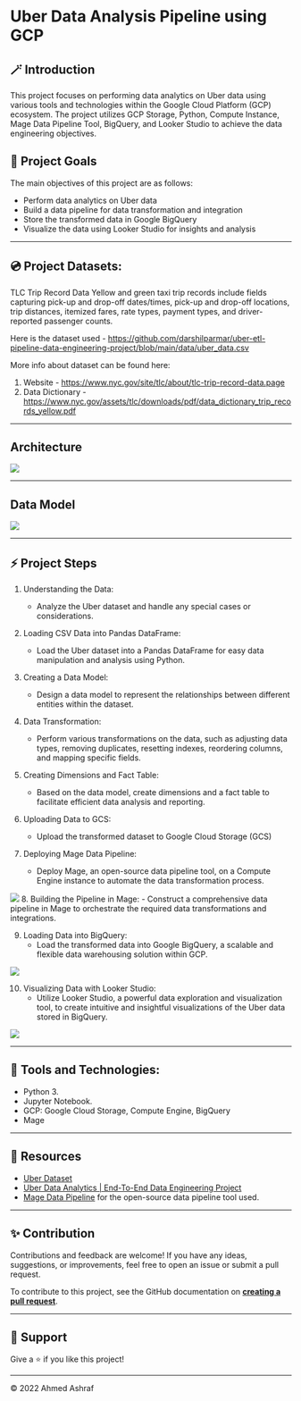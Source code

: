 # Uber Data Analysis Pipeline using GCP


## 🪄 Introduction

This project focuses on performing data analytics on Uber data using various tools and technologies within the Google Cloud Platform (GCP) ecosystem. The project utilizes GCP Storage, Python, Compute Instance, Mage Data Pipeline Tool, BigQuery, and Looker Studio to achieve the data engineering objectives.

## 👏 Project Goals

The main objectives of this project are as follows:

- Perform data analytics on Uber data
- Build a data pipeline for data transformation and integration
- Store the transformed data in Google BigQuery
- Visualize the data using Looker Studio for insights and analysis

---

## 💿 Project Datasets:

TLC Trip Record Data
Yellow and green taxi trip records include fields capturing pick-up and drop-off dates/times, pick-up and drop-off locations, trip distances, itemized fares, rate types, payment types, and driver-reported passenger counts. 

Here is the dataset used - https://github.com/darshilparmar/uber-etl-pipeline-data-engineering-project/blob/main/data/uber_data.csv

More info about dataset can be found here:
1. Website - https://www.nyc.gov/site/tlc/about/tlc-trip-record-data.page
2. Data Dictionary - https://www.nyc.gov/assets/tlc/downloads/pdf/data_dictionary_trip_records_yellow.pdf

---

## Architecture 
<img src="/imgs/architecture.jpg">

---

## Data Model
<img src="/imgs/DataModel.png">

---
## ⚡ Project Steps

1. Understanding the Data:
   - Analyze the Uber dataset and handle any special cases or considerations.

2. Loading CSV Data into Pandas DataFrame:
   - Load the Uber dataset into a Pandas DataFrame for easy data manipulation and analysis using Python.

3. Creating a Data Model:
   - Design a data model to represent the relationships between different entities within the dataset.

4. Data Transformation:
   - Perform various transformations on the data, such as adjusting data types, removing duplicates, resetting indexes, reordering columns, and mapping specific fields.

5. Creating Dimensions and Fact Table:
   - Based on the data model, create dimensions and a fact table to facilitate efficient data analysis and reporting.

6. Uploading Data to GCS:
   - Upload the transformed dataset to Google Cloud Storage (GCS)

7. Deploying Mage Data Pipeline:
   - Deploy Mage, an open-source data pipeline tool, on a Compute Engine instance to automate the data transformation process.
<img src="/imgs/mage.png">
8. Building the Pipeline in Mage:
   - Construct a comprehensive data pipeline in Mage to orchestrate the required data transformations and integrations.

9. Loading Data into BigQuery:
   - Load the transformed data into Google BigQuery, a scalable and flexible data warehousing solution within GCP.
<img src="/imgs/BQ.png">

10. Visualizing Data with Looker Studio:
    - Utilize Looker Studio, a powerful data exploration and visualization tool, to create intuitive and insightful visualizations of the Uber data stored in BigQuery.
<img src="/imgs/Dashboard.png">

---

## 🔧 Tools and Technologies:
- Python 3.
- Jupyter Notebook.
- GCP: Google Cloud Storage, Compute Engine, BigQuery
- Mage 

----

## 📜 Resources
* [Uber Dataset](https://www.nyc.gov/site/tlc/about/tlc-trip-record-data.page)
* [Uber Data Analytics | End-To-End Data Engineering Project](https://www.youtube.com/watch?v=WpQECq5Hx9g)
* [Mage Data Pipeline](link-to-mage) for the open-source data pipeline tool used.

---
## ✨ Contribution

Contributions and feedback are welcome! If you have any ideas, suggestions, or improvements, feel free to open an issue or submit a pull request.


To contribute to this project, see the GitHub documentation on **[creating a pull request](https://help.github.com/en/github/collaborating-with-issues-and-pull-requests/creating-a-pull-request)**.

---

## 👏 Support

Give a ⭐️ if you like this project!
___________________________________

<p>&copy; 2022 Ahmed Ashraf</p>
